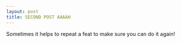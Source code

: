 ```yaml
---
layout: post
title: SECOND POST AAAAH
---
```


Sometimes it helps to repeat a feat to make sure you can do it again!
